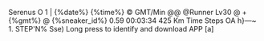 Serenus O 1 | {%date%} {%time%} © GMT/Min @@ @Runner Lv30 @ +{%gmt%} @ {%sneaker_id%} 0.59 00:03:34 425 Km Time Steps OA h}—~ 1. STEP'N% Sse) Long press to identify and download APP [a]